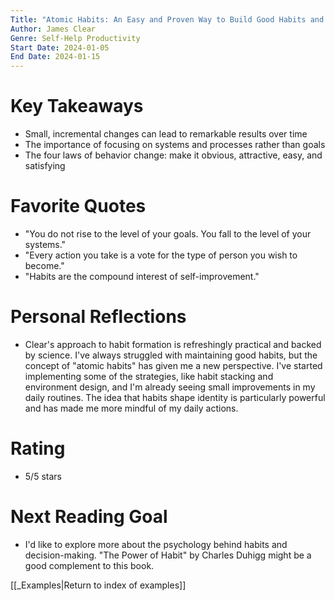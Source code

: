 ```yaml
---
Title: "Atomic Habits: An Easy and Proven Way to Build Good Habits and Break Bad Ones"
Author: James Clear
Genre: Self-Help Productivity
Start Date: 2024-01-05
End Date: 2024-01-15
---
```


# Key Takeaways

- Small, incremental changes can lead to remarkable results over time
- The importance of focusing on systems and processes rather than goals
- The four laws of behavior change: make it obvious, attractive, easy, and satisfying

# Favorite Quotes

- "You do not rise to the level of your goals. You fall to the level of your systems."
- "Every action you take is a vote for the type of person you wish to become."
- "Habits are the compound interest of self-improvement."

# Personal Reflections

- Clear's approach to habit formation is refreshingly practical and backed by science. I've always struggled with maintaining good habits, but the concept of "atomic habits" has given me a new perspective. I've started implementing some of the strategies, like habit stacking and environment design, and I'm already seeing small improvements in my daily routines. The idea that habits shape identity is particularly powerful and has made me more mindful of my daily actions.

# Rating

- 5/5 stars

# Next Reading Goal

- I'd like to explore more about the psychology behind habits and decision-making. "The Power of Habit" by Charles Duhigg might be a good complement to this book.

[[_Examples|Return to index of examples]]